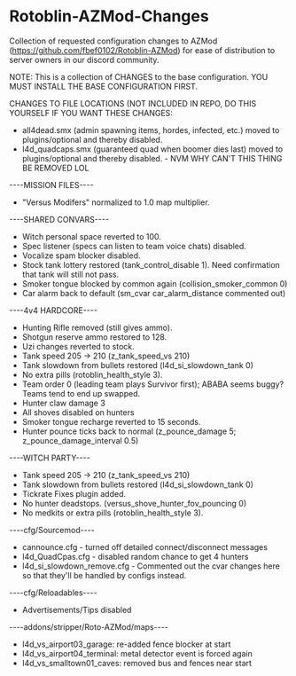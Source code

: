 # Rotoblin-AZMod-Changes
Collection of requested configuration changes to AZMod (https://github.com/fbef0102/Rotoblin-AZMod) for ease of distribution to server owners in our discord community.

NOTE: This is a collection of CHANGES to the base configuration. YOU MUST INSTALL THE BASE CONFIGURATION FIRST.

CHANGES TO FILE LOCATIONS (NOT INCLUDED IN REPO, DO THIS YOURSELF IF YOU WANT THESE CHANGES:
- all4dead.smx (admin spawning items, hordes, infected, etc.) moved to plugins/optional and thereby disabled.
- l4d_quadcaps.smx (guaranteed quad when boomer dies last) moved to plugins/optional and thereby disabled. - NVM WHY CAN'T THIS THING BE REMOVED LOL

----MISSION FILES----
- "Versus Modifers" normalized to 1.0 map multiplier.

----SHARED CONVARS----
- Witch personal space reverted to 100.
- Spec listener (specs can listen to team voice chats) disabled.
- Vocalize spam blocker disabled.
- Stock tank lottery restored (tank_control_disable 1). Need confirmation that tank will still not pass.
- Smoker tongue blocked by common again (collision_smoker_common 0)
- Car alarm back to default (sm_cvar car_alarm_distance commented out)

----4v4 HARDCORE----
- Hunting Rifle removed (still gives ammo).
- Shotgun reserve ammo restored to 128.
- Uzi changes reverted to stock.
- Tank speed 205 -> 210 (z_tank_speed_vs 210)
- Tank slowdown from bullets restored (l4d_si_slowdown_tank 0)
- No extra pills (rotoblin_health_style 3).
- Team order 0 (leading team plays Survivor first); ABABA seems buggy? Teams tend to end up swapped.
- Hunter claw damage 3
- All shoves disabled on hunters
- Smoker tongue recharge reverted to 15 seconds.
- Hunter pounce ticks back to normal (z_pounce_damage 5; z_pounce_damage_interval 0.5)

----WITCH PARTY----
- Tank speed 205 -> 210 (z_tank_speed_vs 210)
- Tank slowdown from bullets restored (l4d_si_slowdown_tank 0)
- Tickrate Fixes plugin added.
- No hunter deadstops. (versus_shove_hunter_fov_pouncing 0)
- No medkits or extra pills (rotoblin_health_style 3).

----cfg/Sourcemod----
- cannounce.cfg - turned off detailed connect/disconnect messages
- l4d_QuadCpas.cfg - disabled random chance to get 4 hunters
- l4d_si_slowdown_remove.cfg - Commented out the cvar changes here so that they'll be handled by configs instead.

----cfg/Reloadables----
- Advertisements/Tips disabled

----addons/stripper/Roto-AZMod/maps----
- l4d_vs_airport03_garage: re-added fence blocker at start
- l4d_vs_airport04_terminal: metal detector event is forced again
- l4d_vs_smalltown01_caves: removed bus and fences near start